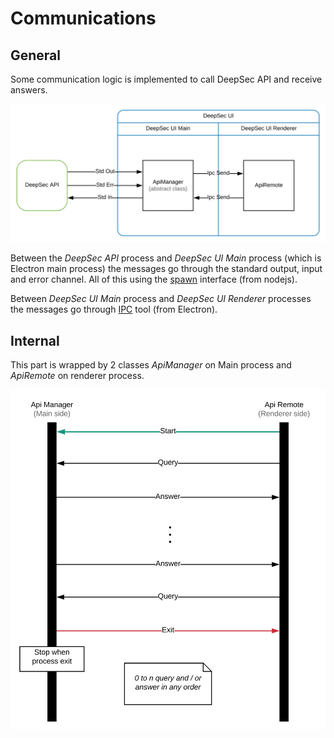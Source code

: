# Communications

## General

Some communication logic is implemented to call DeepSec API and receive answers.

![general](./flows/communication_general.svg)

Between the _DeepSec API_ process and _DeepSec UI Main_ process (which is Electron main process) the messages go through the standard output, input and error channel. All of this using the [spawn](https://nodejs.org/api/child_process.html) interface (from nodejs).

Between _DeepSec UI Main_ process and _DeepSec UI Renderer_ processes the messages go through [IPC](https://electronjs.org/docs/api/ipc-main) tool (from Electron).

## Internal

This part is wrapped by 2 classes _ApiManager_ on Main process and _ApiRemote_ on renderer process.

![internal](./flows/communication_internal.svg)



